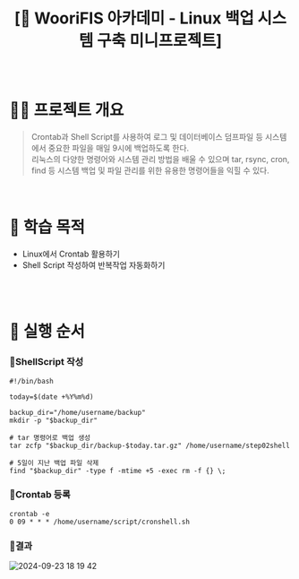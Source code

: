 # <p align="center">[🚂 WooriFIS 아카데미 - Linux 백업 시스템 구축 미니프로젝트] 

<br>

# 🙆‍♀️ 프로젝트 개요
> Crontab과 Shell Script를 사용하여 로그 및 데이터베이스 덤프파일 등 시스템에서 중요한 파일을 매일 9시에 백업하도록 한다.<br>
> 리눅스의 다양한 명령어와 시스템 관리 방법을 배울 수 있으며 tar, rsync, cron, find 등 시스템 백업 및 파일 관리를 위한 유용한 명령어들을 익힐 수 있다.

<br>

# 🚢 학습 목적
- Linux에서 Crontab 활용하기
- Shell Script 작성하여 반복작업 자동화하기
<br>


<br>

# 🚨 실행 순서
### 🍦ShellScript 작성

```shell
#!/bin/bash

today=$(date +%Y%m%d)

backup_dir="/home/username/backup"
mkdir -p "$backup_dir"

# tar 명령어로 백업 생성
tar zcfp "$backup_dir/backup-$today.tar.gz" /home/username/step02shell

# 5일이 지난 백업 파일 삭제
find "$backup_dir" -type f -mtime +5 -exec rm -f {} \;
```

### 🥯Crontab 등록
```shell
crontab -e
0 09 * * * /home/username/script/cronshell.sh
```

### 🥝결과
![2024-09-23 18 19 42](https://github.com/user-attachments/assets/23a437da-f70c-46d9-9e10-4f8a8c4b1fe6)
